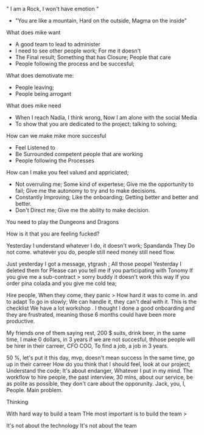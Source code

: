 " I am a Rock, I won't have emotion "
- "You are like a mountain, Hard on the outside, Magma on the inside" 

What does mike want
 - A good team to lead to administer
 - I need to see other people work; For me it doesn't 
 - The Final result; Something that has Closure; People that care
 - People following the process and be succesful; 

What does demotivate me:
- People leaving; 
- People being arrogant 

What does mike need

- When I reach Nadia, I think wrong, Now I am alone with the social Media 
- To show that you are dedicated to the project; talking to solving; 

How can we make mike more succesful

- Feel Listened to
- Be Surrounded competent people that are working
- People following the Processes

How can I make you feel valued and appriciated;
- Not overruling me; Some kind of expertese; Give me the opportunity to fail; Give me the autonomy to try and to make decisions.
- Constantly Improving; Like the onboarding; Getting better and better and better.
- Don't Direct me; Give me the ability to make decision.


You need to play the Dungeons and Dragons


How is it that you are feeling fucked?

Yesterday I understand whatever I do, it doesn't work; 
Spandanda They Do not come.
whatever you do, people still need money still need flow.

Just yesterday I got a message, ytgrash ; All those peopel
Yesterday I deleted them for 
Please can you tell me if you participating with Tonomy
If you give me a sub-contract > sorry buddy it doesn't work this way
If you order pina colada and you give me cold tea;

Hire people, When they come, they panic > How hard it was to come in. and to adapt
To go in slowly; We can handle it, they can't deal with it.
This is the checklist
We have a lot workshop .
I thought I done a good onboarding and they are frustrated, meaning those 6 months could have been more productive.

My friends one of them saying rest, 200 $ suits, drink beer, in the same time, I make 0 dollars, in 3 years if we are not succesful, thhose people will be hirer in their carreer, CFO COO, To find a job, a job in 3 years. 

50 %, let's put it this day, mvp, doesn't mean success
In the same time, go up in their carreer
How do you think that I should feel, look at our project; 
Understand the code; 
It's about endanger, Whatever I put in my mind. The workflow to hire people, the past interview, 30 mins, about our service, be as polite as possible, they don't care about the opporunity. 
Jack, you, I, People. 
Main problem. 

Thinking 


With hard way to build a team 
THe most important is to build the team > 



It's not about the technology
It's not about the team 
